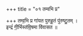 +++
title = "०१ तम्वभि प्र"

+++
तम्व॒भि प्र गा॑यत पुरुहू॒तं पु॑रुष्टु॒तम् ।  
इन्द्रं॑ गी॒र्भिस्त॑वि॒षमा वि॑वासत ॥
